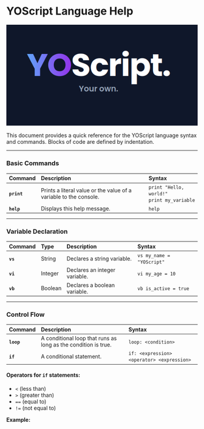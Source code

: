 # YOScript Language Help

![YOScript Logo](images/YourOwn.png)

This document provides a quick reference for the YOScript language syntax and commands. Blocks of code are defined by indentation.

---

### Basic Commands

| Command | Description | Syntax |
| :--- | :--- | :--- |
| **`print`** | Prints a literal value or the value of a variable to the console. | `print "Hello, world!"`<br>`print my_variable` |
| **`help`** | Displays this help message. | `help` |

---

### Variable Declaration

| Command | Type | Description | Syntax |
| :--- | :--- | :--- | :--- |
| **`vs`** | String | Declares a string variable. | `vs my_name = "YOScript"` |
| **`vi`** | Integer | Declares an integer variable. | `vi my_age = 10` |
| **`vb`** | Boolean | Declares a boolean variable. | `vb is_active = true` |

---

### Control Flow

| Command | Description | Syntax |
| :--- | :--- | :--- |
| **`loop`** | A conditional loop that runs as long as the condition is true. | `loop: <condition>` |
| **`if`** | A conditional statement. | `if: <expression> <operator> <expression>` |

#### Operators for `if` statements:

-   ` < ` (less than)
-   ` > ` (greater than)
-   ` == ` (equal to)
-   ` != ` (not equal to)

**Example:**
